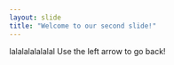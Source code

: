 ```yaml
---
layout: slide
title: "Welcome to our second slide!"
---
```

lalalalalalalal
Use the left arrow to go back!
